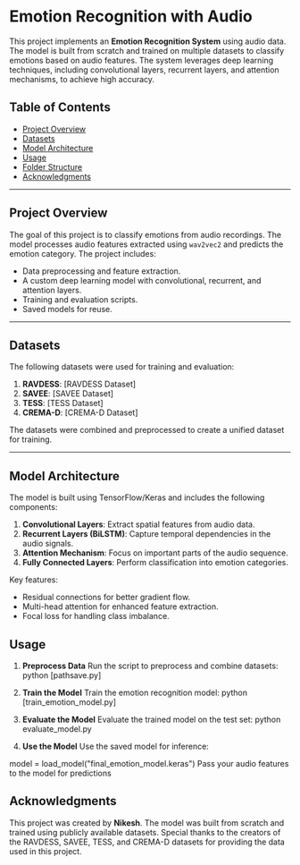# Emotion Recognition with Audio

This project implements an **Emotion Recognition System** using audio data. The model is built from scratch and trained on multiple datasets to classify emotions based on audio features. The system leverages deep learning techniques, including convolutional layers, recurrent layers, and attention mechanisms, to achieve high accuracy.

## Table of Contents
- [Project Overview](#project-overview)
- [Datasets](#datasets)
- [Model Architecture](#model-architecture)
- [Usage](#usage)
- [Folder Structure](#folder-structure)
- [Acknowledgments](#acknowledgments)

---

## Project Overview

The goal of this project is to classify emotions from audio recordings. The model processes audio features extracted using `wav2vec2` and predicts the emotion category. The project includes:
- Data preprocessing and feature extraction.
- A custom deep learning model with convolutional, recurrent, and attention layers.
- Training and evaluation scripts.
- Saved models for reuse.

---

## Datasets

The following datasets were used for training and evaluation:
1. **RAVDESS**: [RAVDESS Dataset]
2. **SAVEE**: [SAVEE Dataset]
3. **TESS**: [TESS Dataset]
4. **CREMA-D**: [CREMA-D Dataset]

The datasets were combined and preprocessed to create a unified dataset for training.

---

## Model Architecture

The model is built using TensorFlow/Keras and includes the following components:
1. **Convolutional Layers**: Extract spatial features from audio data.
2. **Recurrent Layers (BiLSTM)**: Capture temporal dependencies in the audio signals.
3. **Attention Mechanism**: Focus on important parts of the audio sequence.
4. **Fully Connected Layers**: Perform classification into emotion categories.

Key features:
- Residual connections for better gradient flow.
- Multi-head attention for enhanced feature extraction.
- Focal loss for handling class imbalance.

## Usage
1. **Preprocess Data**
Run the script to preprocess and combine datasets:
python [pathsave.py]

2. **Train the Model**
Train the emotion recognition model:
python [train_emotion_model.py]

3. **Evaluate the Model**
Evaluate the trained model on the test set:
python evaluate_model.py

4. **Use the Model**
Use the saved model for inference:

model = load_model("final_emotion_model.keras")
Pass your audio features to the model for predictions

## Acknowledgments
This project was created by **Nikesh**. The model was built from scratch and trained using publicly available datasets. Special thanks to the creators of the RAVDESS, SAVEE, TESS, and CREMA-D datasets for providing the data used in this project.

